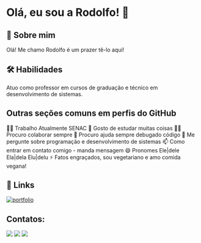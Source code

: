 
# Olá, eu sou a Rodolfo! 👋


## 🚀 Sobre mim
Olá! Me chamo Rodolfo é um prazer tê-lo aqui!

## 🛠 Habilidades
Atuo como professor em cursos de graduação e técnico em  desenvolvimento de sistemas. 

## Outras seções comuns em perfis do GitHub
👩‍💻 Trabalho Atualmente SENAC
🧠 Gosto de estudar muitas coisas
👯‍♀️ Procuro colaborar sempre
🤔 Procuro ajuda sempre debugado código
💬 Me pergunte sobre programação e desenvolvimento de sistemas
📫 Como entrar em contato comigo - manda mensagem 
😄 Pronomes Ele|dele Ela|dela Elu|delu
⚡️ Fatos engraçados, sou vegetariano e amo comida vegana! 


## 🔗 Links
[![portfolio](https://img.shields.io/badge/my_portfolio-000?style=for-the-badge&logo=ko-fi&logoColor=white)](https://https://github.com/ProfRodolfo/)


## Contatos:

<div>
<a href="www.youtube.com/canaldorodox2332" target="_blank"><img loading="lazy" src="https://img.shields.io/badge/YouTube-FF0000?style=for-the-badge&logo=youtube&logoColor=white" target="_blank"></a>
<a href = "mailto:rodolfo.gsilva2@senacsp.edu.br"><img loading="lazy" src="https://img.shields.io/badge/Gmail-D14836?style=for-the-badge&logo=gmail&logoColor=white" target="_blank"></a>
<a href="https://www.linkedin.com/in/rodolfo-gon%C3%A7alves-29952435" target="_blank"><img loading="lazy" src="https://img.shields.io/badge/-LinkedIn-%230077B5?style=for-the-badge&logo=linkedin&logoColor=white" target="_blank"></a>   
</div>

